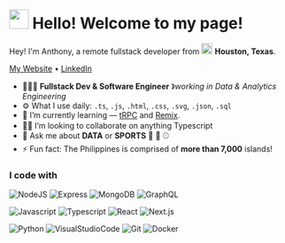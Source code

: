 <h1><img src="https://emojis.slackmojis.com/emojis/images/1643514680/6827/blob_aww.png?1643514680" width="35"/> Hello! Welcome to my page!</h1>

<p>Hey! I'm Anthony, a remote fullstack developer from <img src="https://cdn-icons-png.flaticon.com/512/861/861648.png" width="20"/> <b>Houston, Texas</b>. </p>

<p>
  <a href="https://anthonybuncio.com" target="_blank" rel="noopener noreferrer">My Website</a> •
  <a href="https://www.linkedin.com/anthonybuncio1/" target="_blank" rel="noopener noreferrer">LinkedIn</a>
</p>

- 👨🏾‍💻 **Fullstack Dev & Software Engineer** &#12299;_working in Data & Analytics Engineering_
- ⚙️ What I use daily: `.ts`, `.js`, `.html`, `.css`, `.svg`, `.json`, `.sql`
- 🌱 I’m currently learning — [tRPC](https://trpc.io/) and [Remix](https://remix.run/).
- 👋🏽 I’m looking to collaborate on anything Typescript <img src="https://emojis.slackmojis.com/emojis/images/1656974321/59940/typescript_parrot.gif?1656974321" width="16"/>
- 💬 Ask me about **DATA** or **SPORTS** 🏀 🏈 ⚾️
- ⚡️ Fun fact: The Philippines is comprised of **more than 7,000** islands! <img src="https://cdn-icons-png.flaticon.com/512/197/197561.png" width="13"/>

<h3>I code with</h3>
<p>
  <img src="https://img.shields.io/badge/-NodeJS-F3F7FA?logo=node.js&logoColor=339933&style=for-the-badge&logoWidth=30" alt="NodeJS">
  <img src="https://img.shields.io/badge/-Express-F3F7FA?logo=express&logoColor=000000&style=for-the-badge&logoWidth=30" alt="Express">
  <img src="https://img.shields.io/badge/-MongoDB-F3F7FA?logo=mongodb&logoColor=47A248&style=for-the-badge&logoWidth=30" alt="MongoDB">
  <img src="https://img.shields.io/badge/-GraphQL-F3F7FA?logo=GraphQL&logoColor=E10098&style=for-the-badge&logoWidth=30" alt="GraphQL">
</p>
<p>
  <img src="https://img.shields.io/badge/-JavaScript-F3F7FA?logo=javascript&logoColor=F7DF1E&style=for-the-badge&logoWidth=30" alt="Javascript">
  <img src="https://img.shields.io/badge/-Typescript-F3F7FA?logo=typescript&logoColor=3178C6&style=for-the-badge&logoWidth=30" alt="Typescript">
  <img src="https://img.shields.io/badge/-React-F3F7FA?logo=react&logoColor=61DAFB&style=for-the-badge&logoWidth=30" alt="React">
  <img src="https://img.shields.io/badge/-Next.js-F3F7FA?logo=next.js&logoColor=000000&style=for-the-badge&logoWidth=30" alt="Next.js">
</p>
<p>
  <img src="https://img.shields.io/badge/-Python-F3F7FA?logo=python&logoColor=3776AB&style=for-the-badge&logoWidth=30" alt="Python">
  <img src="https://img.shields.io/badge/-VSCode-F3F7FA?logo=VisualStudioCode&logoColor=007ACC&style=for-the-badge&logoWidth=30" alt="VisualStudioCode">
  <img src="https://img.shields.io/badge/-Git-F3F7FA?logo=git&logoColor=F05032&style=for-the-badge&logoWidth=30" alt="Git">
  <img src="https://img.shields.io/badge/-Docker-F3F7FA?logo=docker&logoColor=2496ED&style=for-the-badge&logoWidth=30" alt="Docker">
</p>

<!-- [![Top Langs](https://github-readme-stats.vercel.app/api/top-langs/?username=anthonybuncio&layout=compact)](https://github.com/anuraghazra/github-readme-stats) -->
